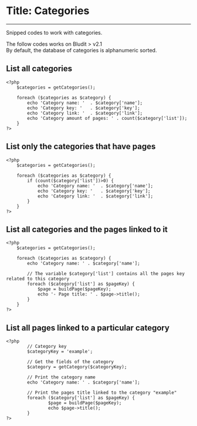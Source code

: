 # Title: Categories
<!-- Position: 5 -->
---
Snipped codes to work with categories.

<div class="note">
The follow codes works on Bludit > v2.1
</div>

<div class="note">
By default, the database of categories is alphanumeric sorted.
</div>

## List all categories
```
<?php
	$categories = getCategories();

	foreach ($categories as $category) {
		echo 'Category name: '	. $category['name'];
		echo 'Category key: ' 	. $category['key'];
		echo 'Category link: ' 	. $category['link'];
		echo 'Category amount of pages: ' . count($category['list']);
	}
?>
```

## List only the categories that have pages
```
<?php
	$categories = getCategories();

	foreach ($categories as $category) {
		if (count($category['list'])>0) {
			echo 'Category name: '	. $category['name'];
			echo 'Category key: ' 	. $category['key'];
			echo 'Category link: ' 	. $category['link'];
		}
	}
?>
```

## List all categories and the pages linked to it
```
<?php
	$categories = getCategories();

	foreach ($categories as $category) {
		echo 'Category name: ' . $category['name'];

		// The variable $category['list'] contains all the pages key related to this category
		foreach ($category['list'] as $pageKey) {
			$page = buildPage($pageKey);
			echo '- Page title: ' . $page->title();
		}
	}
?>
```

## List all pages linked to a particular category
```
<?php
        // Category key
        $categoryKey = 'example';

        // Get the fields of the category
        $category = getCategory($categoryKey);

        // Print the category name
        echo 'Category name: ' . $category['name'];

        // Print the pages title linked to the category "example"
        foreach ($category['list'] as $pageKey) {
                $page = buildPage($pageKey);
                echo $page->title();
        }
?>
```
